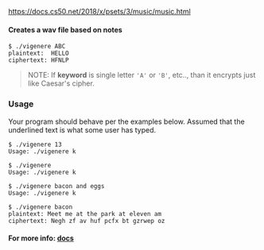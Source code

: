 https://docs.cs50.net/2018/x/psets/3/music/music.html

#### Creates a wav file based on notes

```
$ ./vigenere ABC
plaintext:  HELLO
ciphertext: HFNLP
```

> NOTE:
> If **keyword** is single letter `'A'` or `'B'`, etc.., than it encrypts just like
> Caesar's cipher.

### Usage

Your program should behave per the examples below. Assumed that the underlined text is what some user has typed.


```
$ ./vigenere 13
Usage: ./vigenere k
```

```
$ ./vigenere
Usage: ./vigenere k
```

```
$ ./vigenere bacon and eggs
Usage: ./vigenere k
```
```
$ ./vigenere bacon
plaintext: Meet me at the park at eleven am
ciphertext: Negh zf av huf pcfx bt gzrwep oz
```

#### For more info: [docs](https://docs.cs50.net/2018/x/psets/2/vigenere/vigenere.html)
